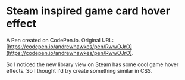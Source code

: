 # Steam inspired game card hover effect

A Pen created on CodePen.io. Original URL: [https://codepen.io/andrewhawkes/pen/RwwOJrO](https://codepen.io/andrewhawkes/pen/RwwOJrO).

So I noticed the new  library view on Steam has some cool game hover effects. So I thought I'd try create something similar in CSS.